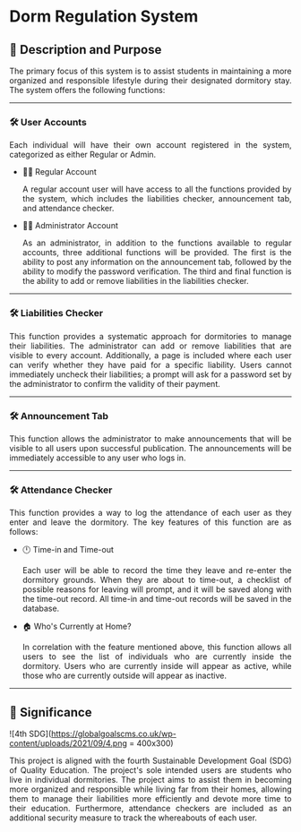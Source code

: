 # Dorm Regulation System

## :mega: Description and Purpose

<p align = "justify"> The primary focus of this system is to assist students in maintaining a more organized and responsible lifestyle during their designated dormitory stay. The system offers the following functions: </p>

***

### :hammer_and_wrench: User Accounts

<p align = "justify"> Each individual will have their own account registered in the system, categorized as either Regular or Admin. </p>

- :student: Regular Account
    <p align = "justify"> A regular account user will have access to all the functions provided by the system, which includes the liabilities checker, announcement tab, and attendance checker. </p> 

- :office_worker: Administrator Account 
    <p align = "justify"> As an administrator, in addition to the functions available to regular accounts, three additional functions will be provided. The first is the ability to post any information on the announcement tab, followed by the ability to modify the password verification. The third and final function is the ability to add or remove liabilities in the liabilities checker. </p> 

***

### :hammer_and_wrench: Liabilities Checker

<p align = "justify"> This function provides a systematic approach for dormitories to manage their liabilities. The administrator can add or remove liabilities that are visible to every account. Additionally, a page is included where each user can verify whether they have paid for a specific liability. Users cannot immediately uncheck their liabilities; a prompt will ask for a password set by the administrator to confirm the validity of their payment. </p>

***

### :hammer_and_wrench: Announcement Tab

<p align = "justify"> This function allows the administrator to make announcements that will be visible to all users upon successful publication. The announcements will be immediately accessible to any user who logs in. </p>

***

### :hammer_and_wrench: Attendance Checker

<p align = "justify"> This function provides a way to log the attendance of each user as they enter and leave the dormitory. The key features of this function are as follows: </p>

- :clock12: Time-in and Time-out
    <p align = "justify"> Each user will be able to record the time they leave and re-enter the dormitory grounds. When they are about to time-out, a checklist of possible reasons for leaving will prompt, and it will be saved along with the time-out record. All time-in and time-out records will be saved in the database. </p> 

- :house: Who's Currently at Home? 
    <p align = "justify"> In correlation with the feature mentioned above, this function allows all users to see the list of individuals who are currently inside the dormitory. Users who are currently inside will appear as active, while those who are currently outside will appear as inactive. </p>
  
***

## :mag_right: Significance

![4th SDG](https://globalgoalscms.co.uk/wp-content/uploads/2021/09/4.png = 400x300) <p align = "justify"> This project is aligned with the fourth Sustainable Development Goal (SDG) of Quality Education. The project's sole intended users are students who live in individual dormitories. The project aims to assist them in becoming more organized and responsible while living far from their homes, allowing them to manage their liabilities more efficiently and devote more time to their education. Furthermore, attendance checkers are included as an additional security measure to track the whereabouts of each user. </p>


